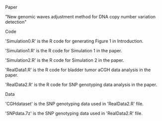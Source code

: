 Paper

"New genomic waves adjustment method for DNA copy number variation detection"

Code

'Simulation0.R' is the R code for generating Figure 1 in Introduction.

'Simulation1.R' is the R code for Simulation 1 in the paper.

'Simulation2.R' is the R code for Simulation 2 in the paper.

'RealData1.R' is the R code for bladder tumor aCGH data analysis in the paper.

'RealData2.R' is the R code for SNP genotyping data analysis in the paper.

Data

'CGHdataset' is the SNP genotyping data used in 'RealData2.R' file.

'SNPdata.7z' is the SNP genotyping data used in 'RealData2.R' file.
